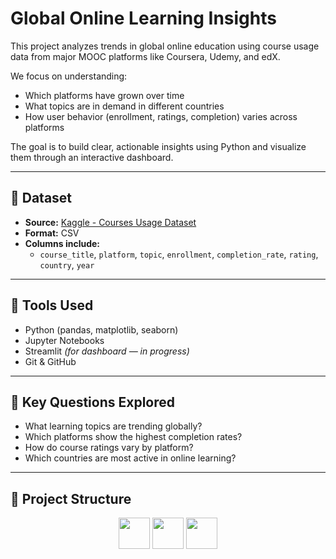 # Global Online Learning Insights

This project analyzes trends in global online education using course usage data from major MOOC platforms like Coursera, Udemy, and edX.

We focus on understanding:
- Which platforms have grown over time
- What topics are in demand in different countries
- How user behavior (enrollment, ratings, completion) varies across platforms

The goal is to build clear, actionable insights using Python and visualize them through an interactive dashboard.

---

## 📁 Dataset

- **Source:** [Kaggle - Courses Usage Dataset](https://www.kaggle.com/datasets/willianoliveiragibin/courses-usage)
- **Format:** CSV
- **Columns include:**
  - `course_title`, `platform`, `topic`, `enrollment`, `completion_rate`, `rating`, `country`, `year`

---

## 🧰 Tools Used

- Python (pandas, matplotlib, seaborn)
- Jupyter Notebooks
- Streamlit *(for dashboard — in progress)*
- Git & GitHub

---

## 🔎 Key Questions Explored

- What learning topics are trending globally?
- Which platforms show the highest completion rates?
- How do course ratings vary by platform?
- Which countries are most active in online learning?

---

## 📂 Project Structure
<!-- ## Our Team 🤗
<!-- <div align="center">
<a href="https://www.github.com/sonnynomnom"><img src="https://github.com/Chandrikajoshi123" width="50px"></a>
<a href="https://www.github.com/goku-kun"><img src="https://github.com/Chandrikajoshi123/.github/assets/65576812/ccb47bcb-3e3c-4a7f-bc0e-2f843f87dbe7" width="50px"></a>
<a href="https://www.github.com/asiqurrahman"><img src="https://github.com/codedex-io/.github/assets/65576812/90a19cff-1693-457e-8ee2-52a85322e633" width="50px"></a>
<a href="https://www.github.com/lilybird1"><img src="https://github.com/codedex-io/.github/assets/65576812/7f151b0b-2137-409c-adfc-764f5b00a491" width="50px"></a>
<a href="https://github.com/exrlla"><img src="https://github.com/user-attachments/assets/85a2ee94-856a-4b0e-8948-4d0381e2908d" width="50px"></a>
<a href="https://github.com/intelagense"><img src="https://github.com/codedex-io/.github/assets/65576812/20ff0f58-9142-4fec-93e7-13553c7d713f" width="50px"></a>
<a href="https://www.instagram.com/naomixlee"><img src="https://github.com/codedex-io/.github/assets/65576812/f813fe10-612f-4a46-83de-a50c578d8400" width="50px"></a>
<a href="https://github.com/jules-kris"><img src="https://github.com/user-attachments/assets/f43ffffe-487d-465d-9e28-b7c9a7725ac5" width="50px"></a>  
<a href="https://x.com/jackieis_online"><img src="https://github.com/user-attachments/assets/dab57ffe-1657-4e32-a139-ab39285e76ca" width="50px"></a> 
<a href="https://www.codedex.io/@colin"><img src="https://github.com/user-attachments/assets/0c2e80ad-f23c-4381-a388-30d65e4ddb33" width="50px"></a>  
</div>
<br/> -->

<p align="center">
<img src="https://github.com/codedex-io/.github/assets/65576812/8613313f-42c0-4d87-ab53-c7d61ea92be3" width="50px">
<img src="https://github.com/codedex-io/.github/assets/65576812/75eb406f-4d76-4720-aba3-186cbc9d6b33" width="50px">
<img src="https://github.com/codedex-io/.github/assets/65576812/de1c5377-9d6d-409e-9971-887f8ef908c1" width="50px">
</p>
<!-- <p align="center">Made with ❤️ in Brooklyn, NY</p>-->
